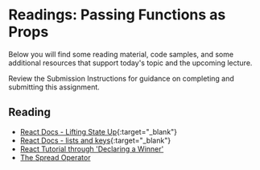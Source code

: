 # Readings: Passing Functions as Props

Below you will find some reading material, code samples, and some additional resources that support today's topic and the upcoming lecture.

Review the Submission Instructions for guidance on completing and submitting this assignment.

## Reading

- [React Docs - Lifting State Up](https://reactjs.org/docs/lifting-state-up.html){:target="_blank"}
- [React Docs - lists and keys](https://reactjs.org/docs/lists-and-keys.html){:target="_blank"}
- [React Tutorial through 'Declaring a Winner'](https://reactjs.org/tutorial/tutorial.html)
- [The Spread Operator](https://medium.com/coding-at-dawn/how-to-use-the-spread-operator-in-javascript-b9e4a8b06fab)

<!-- ## Additional Resources

PLACEHOLDER

### Videos

PLACEHOLDER -->

<!-- ### Bookmark/Skim

PLACEHOLDER -->
